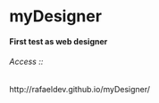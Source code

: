 myDesigner
==========

<h4>First test as web designer</h4>
<h6>Access :: </h6>http://rafaeldev.github.io/myDesigner/
